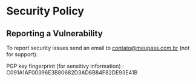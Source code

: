 # Security Policy

## Reporting a Vulnerability

To report security issues send an email to contato@meupass.com.br (not for support).

PGP key fingerprint (for sensitivy information) : C091A1AF00396E3B80682D3AD6B84F82DE93E41B



